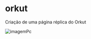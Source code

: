 # orkut

Criação de uma página réplica do Orkut

![imagemPc](https://github.com/allan516/orkut/assets/79980519/d6d7d7fa-c154-41c3-812a-863497e958f5)



